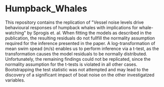 # Humpback_Whales

This repository contains the replication of "Vessel noise levels drive behavioural responses of humpback whales with implications for whale-watching" by Sprogis et. al.
When fitting the models as described in the publication, the resulting residuals do not fullfill the normality assumption required for the inference presented in the paper.
A log-transformation of mean swim spead (m/s) enables us to perform inference via a t-test, as the transformation causes the model residuals to be normally distributed. Unfortunately,
the remaining findings could not be replicated, since the normality assumption for the t-tests is violated in all other cases. 
Bootstrapping the test statistic was not attempted and may lead to the discovery of a significant impact of boat noise on the other 
investigatzed variables. 
